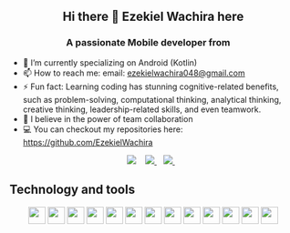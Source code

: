 <h2 align="center"> Hi there 👋 Ezekiel Wachira here</h2>
<h3 align="center">A passionate Mobile developer from <img src="https://image.flaticon.com/icons/svg/630/630611.svg" width="14"/> </h3>

- 🔭 I’m currently specializing on Android (Kotlin)
- 📫 How to reach me: email: ezekielwachira048@gmail.com
- ⚡ Fun fact: Learning coding has stunning cognitive-related benefits, such as problem-solving, computational thinking, analytical thinking, creative thinking, leadership-related skills, and even teamwork.
- 💪 I believe in the power of team collaboration 
- 💻 You can checkout my repositories here: https://github.com/EzekielWachira

<p align="center"
<a href="https://twitter.com/ezekielwachira7_">
    <img src="https://img.shields.io/badge/Twitter-1DA1F2?style=for-the-badge&logo=twitter&logoColor=white" />    
  </a>&nbsp;&nbsp;
 <a href="https://linkedin.com/in/ezekielwachira/">
    <img src="https://img.shields.io/badge/linkedin-%230077B5.svg?&style=for-the-badge&logo=linkedin&logoColor=white" />
  </a>&nbsp;&nbsp;
  <a href="ezekielwachira048@gmail.com">
    <img src="https://img.shields.io/badge/Gmail-D14836?style=for-the-badge&logo=gmail&logoColor=white" />
  </a>&nbsp;&nbsp;
 </p>

## Technology and tools
<p align="center">
  <img src="https://img.shields.io/badge/Android-3DDC84?style=for-the-badge&logo=android&logoColor=white" height="30"/>
  <img src="https://img.shields.io/badge/Kotlin-0095D5?&style=for-the-badge&logo=kotlin&logoColor=white" height="30"/>
  <img src="https://img.shields.io/badge/Java-ED8B00?style=for-the-badge&logo=java&logoColor=white" height="30"/>
  <img src="https://img.shields.io/badge/firebase-ffca28?style=for-the-badge&logo=firebase&logoColor=white" height="30"/>
  <img src="https://img.shields.io/badge/Git-F05032?style=for-the-badge&logo=git&logoColor=white" height="30"/>
  <img src="https://img.shields.io/badge/Postman-FF6C37?style=for-the-badge&logo=Postman&logoColor=white" height="30"/>
  <img src="https://img.shields.io/badge/Vue.JS-3DDC84?style=for-the-badge&logo=vue.js&logoColor=white" height="30"/>
  <img src="https://img.shields.io/badge/Laravel-FF2D20?style=for-the-badge&logo=laravel&logoColor=white" height="30"/>
  <img src="https://img.shields.io/badge/Typescript-0084c2?style=for-the-badge&logo=typescript&logoColor=white" height="30"/>
  <img src="https://img.shields.io/badge/Nuxt.JS-00c274?style=for-the-badge&logo=nuxtdotjs&logoColor=white" height="30"/>
  <img src="https://img.shields.io/badge/Quasar-3db4eb?style=for-the-badge&logo=quasar&logoColor=white" height="30"/>
  <img src="https://img.shields.io/badge/Tailwind-3db4eb?style=for-the-badge&logo=tailwindcss&logoColor=white" height="30"/>
  <img src="https://img.shields.io/badge/Vuetify-005ac2?style=for-the-badge&logo=vuetify&logoColor=white" height="30"/>
</p>


<!--
**EzekielWachira/EzekielWachira** is a ✨ _special_ ✨ repository because its `README.md` (this file) appears on your GitHub profile.

Here are some ideas to get you started:

- 🔭 I’m currently working on ...
- 🌱 I’m currently learning ...
- 👯 I’m looking to collaborate on ...
- 🤔 I’m looking for help with ...
- 💬 Ask me about ...
- 📫 How to reach me: ...
- 😄 Pronouns: ...
- ⚡ Fun fact: ...
-->
